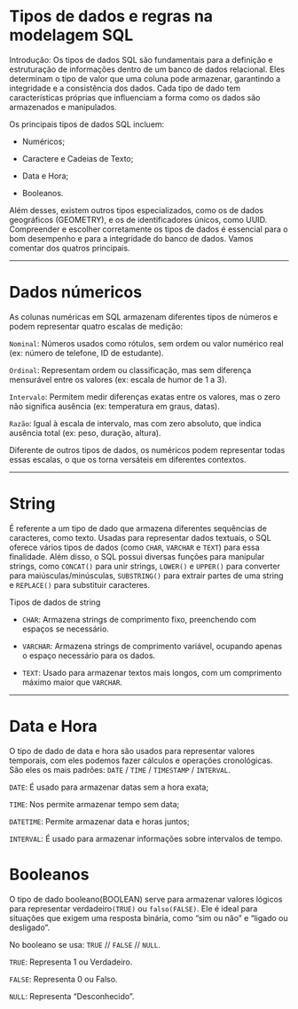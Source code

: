 # Tipos de dados e regras na modelagem SQL

Introdução:
Os tipos de dados SQL são fundamentais para a definição e estruturação de informações dentro de um banco de dados relacional. Eles determinam o tipo de valor que uma coluna pode armazenar, garantindo a integridade e a consistência dos dados. Cada tipo de dado tem características próprias que influenciam a forma como os dados são armazenados e manipulados.

Os principais tipos de dados SQL incluem:

- Numéricos;

- Caractere e Cadeias de Texto;

- Data e Hora;

- Booleanos.

Além desses, existem outros tipos especializados, como os de dados geográficos (GEOMETRY), e os de identificadores únicos, como UUID. Compreender e escolher corretamente os tipos de dados é essencial para o bom desempenho e para a integridade do banco de dados. Vamos comentar dos quatros principais.

---

# Dados númericos

As colunas numéricas em SQL armazenam diferentes tipos de números e podem representar quatro escalas de medição:

`Nominal`: Números usados como rótulos, sem ordem ou valor numérico real (ex: número de telefone, ID de estudante).

`Ordinal`: Representam ordem ou classificação, mas sem diferença mensurável entre os valores (ex: escala de humor de 1 a 3).

`Intervalo`: Permitem medir diferenças exatas entre os valores, mas o zero não significa ausência (ex: temperatura em graus, datas).

`Razão`: Igual à escala de intervalo, mas com zero absoluto, que indica ausência total (ex: peso, duração, altura).

Diferente de outros tipos de dados, os numéricos podem representar todas essas escalas, o que os torna versáteis em diferentes contextos.

---

# String

É referente a um tipo de dado que armazena diferentes sequências de caracteres, como texto. Usadas para representar dados textuais, o SQL oferece vários tipos de dados (como `CHAR`, `VARCHAR` e `TEXT`) para essa finalidade. Além disso, o SQL possui diversas funções para manipular strings, como `CONCAT()` para unir strings, `LOWER()` e `UPPER()` para converter para maiúsculas/minúsculas, `SUBSTRING()` para extrair partes de uma string e `REPLACE()` para substituir caracteres.

Tipos de dados de string

- `CHAR`: Armazena strings de comprimento fixo, preenchendo com espaços se necessário. 

- `VARCHAR`: Armazena strings de comprimento variável, ocupando apenas o espaço necessário para os dados. 

- `TEXT`: Usado para armazenar textos mais longos, com um comprimento máximo maior que `VARCHAR`.

---

# Data e Hora

O tipo de dado de data e hora são usados para representar valores temporais, com eles podemos fazer cálculos e operações cronológicas. 
São eles os mais padrões: `DATE` / `TIME` / `TIMESTAMP` / `INTERVAL`.

`DATE`: É usado para armazenar datas sem a hora exata;

`TIME`: Nos permite armazenar tempo sem data;

`DATETIME`: Permite armazenar data e horas juntos;

`INTERVAL`: É usado para armazenar informações sobre intervalos de tempo.

 

# Booleanos

O tipo de dado booleano(BOOLEAN) serve para armazenar valores lógicos para representar verdadeiro`(TRUE)` ou `falso(FALSE)`.  Ele é ideal para situações que exigem uma resposta binária, como “sim ou não” e “ligado ou desligado”. 

No booleano se usa: `TRUE` // `FALSE` // `NULL`.

`TRUE`: Representa 1 ou Verdadeiro.

`FALSE`: Representa 0 ou Falso.

`NULL`: Representa “Desconhecido”.

